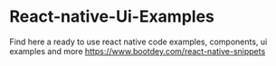 # React-native-Ui-Examples
Find here a ready to use react native code examples, components, ui examples and more
https://www.bootdey.com/react-native-snippets
